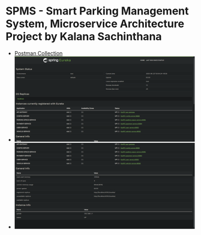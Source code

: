 # SPMS - Smart Parking Management System, Microservice Architecture Project by Kalana Sachinthana

- [Postman Collection](Postman%20Collection/SPMS.postman_collection.json)
- ![Eureka Dashboard Image 1](Docs/eureka_server_dashboard_1.png)
- ![Eureka Dashboard Image 2](Docs/eureka_server_dashboard_2.png)
